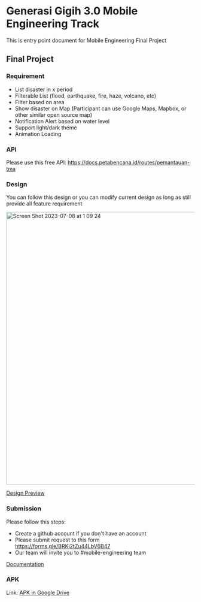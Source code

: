 # Generasi Gigih 3.0 Mobile Engineering Track
This is entry point document for Mobile Engineering Final Project

## Final Project
### Requirement
- List disaster in x period
- Filterable List (flood, earthquake, fire, haze, volcano, etc)
- Filter based on area 
- Show disaster on Map (Participant can use Google Maps, Mapbox, or other similar open source map)
- Notification Alert based on water level
- Support light/dark theme
- Animation Loading

### API
Please use this free API: https://docs.petabencana.id/routes/pemantauan-tma 

### Design
You can follow this design or you can modify current design as long as still provide all feature requirement

<img width="728" alt="Screen Shot 2023-07-08 at 1 09 24" src="https://github.com/GG-3-0-Mobile-Engineering/mobile-engineering/assets/22597869/04e8bf30-d912-488e-8a7c-268e818eee76">

[Design Preview](https://www.figma.com/proto/T6UX6nx2BDpr67g5rGsY6F/Final-Project-YABB?type=design&node-id=12-5141&t=qjpie75sqlYxJupZ-1&scaling=min-zoom&page-id=3%3A3&starting-point-node-id=12%3A5141&mode=design)

### Submission
Please follow this steps:
- Create a github account if you don't have an account
- Please submit request to this form  https://forms.gle/BRKj2tZu44LbV6B47
- Our team will invite you to #mobile-engineering team

[Documentation](https://docs.google.com/document/d/1LnAXX8RGiOrjv-Gb1kXZgecWgOn4BYJMAA7xx0RornU/edit?usp=sharing)

### APK
Link: [APK in Google Drive](https://drive.google.com/file/d/1qAjsq0dbJ9R8Gydapcnr2umBJ-7NQ-Ar/view?usp=sharing)

